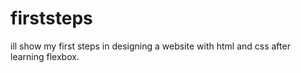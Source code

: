 # firststeps

ill show my first steps in designing a website with html and css after learning flexbox.
